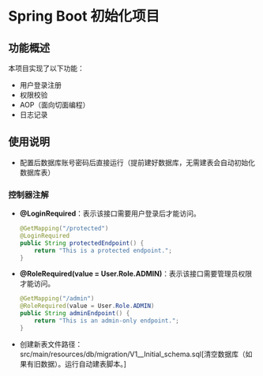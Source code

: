 # Spring Boot 初始化项目

## 功能概述

本项目实现了以下功能：

- 用户登录注册
- 权限校验
- AOP（面向切面编程）
- 日志记录

## 使用说明

- 配置后数据库账号密码后直接运行（提前建好数据库，无需建表会自动初始化数据库表）

### 控制器注解

- **@LoginRequired**：表示该接口需要用户登录后才能访问。

  ```java
  @GetMapping("/protected")
  @LoginRequired
  public String protectedEndpoint() {
      return "This is a protected endpoint.";
  }

- **@RoleRequired(value = User.Role.ADMIN)**：表示该接口需要管理员权限才能访问。

  ```java
  @GetMapping("/admin")
  @RoleRequired(value = User.Role.ADMIN)
  public String adminEndpoint() {
      return "This is an admin-only endpoint.";
  }

- 创建新表文件路径：src/main/resources/db/migration/V1__Initial_schema.sql[清空数据库（如果有旧数据）。运行自动建表脚本。]
